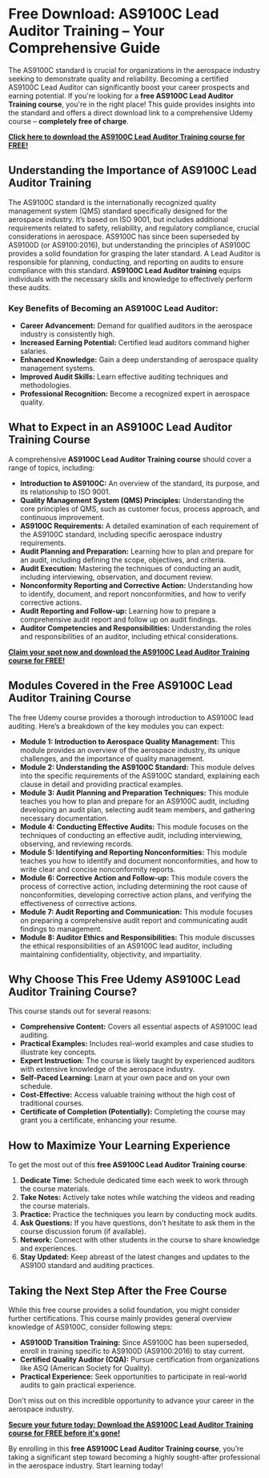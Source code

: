 # Free Download: AS9100C Lead Auditor Training – Your Comprehensive Guide

The AS9100C standard is crucial for organizations in the aerospace industry seeking to demonstrate quality and reliability. Becoming a certified AS9100C Lead Auditor can significantly boost your career prospects and earning potential. If you're looking for a **free AS9100C Lead Auditor Training course**, you're in the right place! This guide provides insights into the standard and offers a direct download link to a comprehensive Udemy course – **completely free of charge**.

[**Click here to download the AS9100C Lead Auditor Training course for FREE!**](https://udemywork.com/as9100c-lead-auditor-training)

## Understanding the Importance of AS9100C Lead Auditor Training

The AS9100C standard is the internationally recognized quality management system (QMS) standard specifically designed for the aerospace industry. It’s based on ISO 9001, but includes additional requirements related to safety, reliability, and regulatory compliance, crucial considerations in aerospace. AS9100C has since been superseded by AS9100D (or AS9100:2016), but understanding the principles of AS9100C provides a solid foundation for grasping the later standard. A Lead Auditor is responsible for planning, conducting, and reporting on audits to ensure compliance with this standard. **AS9100C Lead Auditor training** equips individuals with the necessary skills and knowledge to effectively perform these audits.

### Key Benefits of Becoming an AS9100C Lead Auditor:

*   **Career Advancement:** Demand for qualified auditors in the aerospace industry is consistently high.
*   **Increased Earning Potential:** Certified lead auditors command higher salaries.
*   **Enhanced Knowledge:** Gain a deep understanding of aerospace quality management systems.
*   **Improved Audit Skills:** Learn effective auditing techniques and methodologies.
*   **Professional Recognition:** Become a recognized expert in aerospace quality.

## What to Expect in an AS9100C Lead Auditor Training Course

A comprehensive **AS9100C Lead Auditor Training course** should cover a range of topics, including:

*   **Introduction to AS9100C:** An overview of the standard, its purpose, and its relationship to ISO 9001.
*   **Quality Management System (QMS) Principles:** Understanding the core principles of QMS, such as customer focus, process approach, and continuous improvement.
*   **AS9100C Requirements:** A detailed examination of each requirement of the AS9100C standard, including specific aerospace industry requirements.
*   **Audit Planning and Preparation:** Learning how to plan and prepare for an audit, including defining the scope, objectives, and criteria.
*   **Audit Execution:** Mastering the techniques of conducting an audit, including interviewing, observation, and document review.
*   **Nonconformity Reporting and Corrective Action:** Understanding how to identify, document, and report nonconformities, and how to verify corrective actions.
*   **Audit Reporting and Follow-up:** Learning how to prepare a comprehensive audit report and follow up on audit findings.
*   **Auditor Competencies and Responsibilities:** Understanding the roles and responsibilities of an auditor, including ethical considerations.

[**Claim your spot now and download the AS9100C Lead Auditor Training course for FREE!**](https://udemywork.com/as9100c-lead-auditor-training)

## Modules Covered in the Free AS9100C Lead Auditor Training Course

The free Udemy course provides a thorough introduction to AS9100C lead auditing. Here’s a breakdown of the key modules you can expect:

*   **Module 1: Introduction to Aerospace Quality Management:** This module provides an overview of the aerospace industry, its unique challenges, and the importance of quality management.
*   **Module 2: Understanding the AS9100C Standard:** This module delves into the specific requirements of the AS9100C standard, explaining each clause in detail and providing practical examples.
*   **Module 3: Audit Planning and Preparation Techniques:** This module teaches you how to plan and prepare for an AS9100C audit, including developing an audit plan, selecting audit team members, and gathering necessary documentation.
*   **Module 4: Conducting Effective Audits:** This module focuses on the techniques of conducting an effective audit, including interviewing, observing, and reviewing records.
*   **Module 5: Identifying and Reporting Nonconformities:** This module teaches you how to identify and document nonconformities, and how to write clear and concise nonconformity reports.
*   **Module 6: Corrective Action and Follow-up:** This module covers the process of corrective action, including determining the root cause of nonconformities, developing corrective action plans, and verifying the effectiveness of corrective actions.
*   **Module 7: Audit Reporting and Communication:** This module focuses on preparing a comprehensive audit report and communicating audit findings to management.
*   **Module 8: Auditor Ethics and Responsibilities:** This module discusses the ethical responsibilities of an AS9100C lead auditor, including maintaining confidentiality, objectivity, and impartiality.

## Why Choose This Free Udemy AS9100C Lead Auditor Training Course?

This course stands out for several reasons:

*   **Comprehensive Content:** Covers all essential aspects of AS9100C lead auditing.
*   **Practical Examples:** Includes real-world examples and case studies to illustrate key concepts.
*   **Expert Instruction:** The course is likely taught by experienced auditors with extensive knowledge of the aerospace industry.
*   **Self-Paced Learning:** Learn at your own pace and on your own schedule.
*   **Cost-Effective:** Access valuable training without the high cost of traditional courses.
*   **Certificate of Completion (Potentially):** Completing the course may grant you a certificate, enhancing your resume.

## How to Maximize Your Learning Experience

To get the most out of this **free AS9100C Lead Auditor Training course**:

1.  **Dedicate Time:** Schedule dedicated time each week to work through the course materials.
2.  **Take Notes:** Actively take notes while watching the videos and reading the course materials.
3.  **Practice:** Practice the techniques you learn by conducting mock audits.
4.  **Ask Questions:** If you have questions, don't hesitate to ask them in the course discussion forum (if available).
5.  **Network:** Connect with other students in the course to share knowledge and experiences.
6.  **Stay Updated:** Keep abreast of the latest changes and updates to the AS9100 standard and auditing practices.

## Taking the Next Step After the Free Course

While this free course provides a solid foundation, you might consider further certifications. This course mainly provides general overview knowledge of AS9100C, consider following steps:

*   **AS9100D Transition Training:** Since AS9100C has been superseded, enroll in training specific to AS9100D (AS9100:2016) to stay current.
*   **Certified Quality Auditor (CQA):** Pursue certification from organizations like ASQ (American Society for Quality).
*   **Practical Experience:** Seek opportunities to participate in real-world audits to gain practical experience.

Don't miss out on this incredible opportunity to advance your career in the aerospace industry.

[**Secure your future today: Download the AS9100C Lead Auditor Training course for FREE before it's gone!**](https://udemywork.com/as9100c-lead-auditor-training)

By enrolling in this **free AS9100C Lead Auditor Training course**, you’re taking a significant step toward becoming a highly sought-after professional in the aerospace industry. Start learning today!
